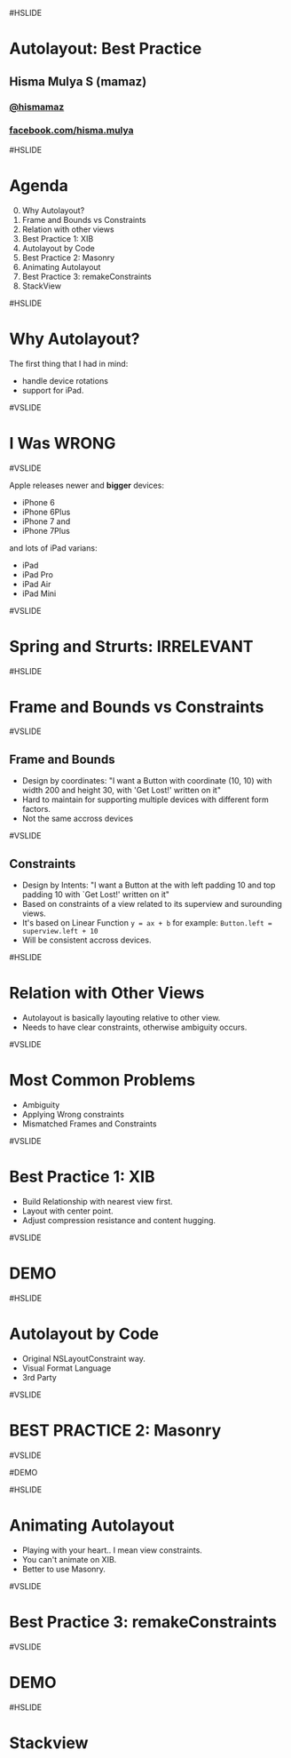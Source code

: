 #HSLIDE
# Autolayout: Best Practice
## Hisma Mulya S (mamaz)
### [@hismamaz](http://twitter.com/hismamaz)
### [facebook.com/hisma.mulya](https://facebook.com/hisma.mulya)

#HSLIDE
# Agenda
0. Why Autolayout?
1. Frame and Bounds vs Constraints
2. Relation with other views
3. Best Practice 1: XIB
4. Autolayout by Code 
5. Best Practice 2: Masonry 
6. Animating Autolayout 
7. Best Practice 3: remakeConstraints
9. StackView

#HSLIDE
# Why Autolayout?

The first thing that I had in mind: 
- handle device rotations 
- support for iPad.

#VSLIDE
# I Was WRONG

#VSLIDE

Apple releases newer and **bigger** devices:
- iPhone 6 
- iPhone 6Plus 
- iPhone 7 and
- iPhone 7Plus

and lots of iPad varians: 
- iPad
- iPad Pro
- iPad Air
- iPad Mini

#VSLIDE

# Spring and Strurts: **IRRELEVANT**

#HSLIDE

# Frame and Bounds vs Constraints

#VSLIDE
## Frame and Bounds
- Design by coordinates: "I want a Button with coordinate (10, 10) with width 200 and height 30, with 'Get Lost!' written on it"
- Hard to maintain for supporting multiple devices with different form factors.
- Not the same accross devices
 
#VSLIDE
## Constraints
- Design by Intents: "I want a Button at the with left padding 10 and top padding 10 with `Get Lost!' written on it"
- Based on constraints of a view related to its superview and surounding views.
- It's based on Linear Function `y = ax + b` 
for example: `Button.left = superview.left + 10`
- Will be consistent accross devices.

#HSLIDE

# Relation with Other Views

- Autolayout is basically layouting relative to other view.
- Needs to have clear constraints, otherwise ambiguity occurs.

#VSLIDE

# Most Common Problems
- Ambiguity
- Applying Wrong constraints
- Mismatched Frames and Constraints

#VSLIDE

# Best Practice 1: XIB

- Build Relationship with nearest view first.
- Layout with center point.
- Adjust compression resistance and content hugging.

#VSLIDE
# DEMO

#HSLIDE

# Autolayout by Code

* Original NSLayoutConstraint way.
* Visual Format Language
* 3rd Party

#VSLIDE

# BEST PRACTICE 2: Masonry

#VSLIDE

#DEMO

#HSLIDE

# Animating Autolayout
* Playing with your heart.. I mean view constraints.
* You can't animate on XIB.
* Better to use Masonry.

#VSLIDE

# Best Practice 3: remakeConstraints

#VSLIDE

# DEMO

#HSLIDE

# Stackview


